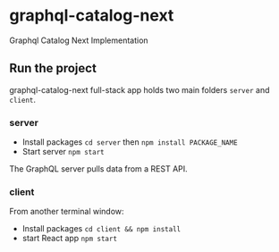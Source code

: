 # graphql-catalog-next

Graphql Catalog Next Implementation
## Run the project

graphql-catalog-next full-stack app holds two main folders `server` and `client`.

### server

- Install packages `cd server` then `npm install PACKAGE_NAME`
- Start server `npm start`

The GraphQL server pulls data from a REST API.

### client

From another terminal window:

- Install packages `cd client && npm install`
- start React app `npm start`
